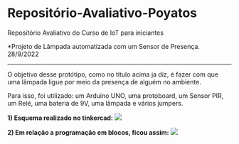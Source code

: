 # Repositório-Avaliativo-Poyatos
Repositório Avaliativo do Curso de IoT para iniciantes

*Projeto de Lâmpada automatizada com um Sensor de Presença. 28/9/2022
_______________________________________________________________________________________________________________________________________

O objetivo desse protótipo, como no título acima ja diz, é fazer com que uma lâmpada ligue por meio da presença de alguém no ambiente.

Para isso, foi utilizado: um Arduino UNO, uma protoboard, um Sensor PIR, um Relé, uma bateria de 9V, uma lâmpada e vários jumpers.

<b>1) Esquema realizado no tinkercad:</b>
<img src="Repositório Poyatos.png">

<b>2) Em relação a programação em blocos, ficou assim:</b>
<img src="Código Lampada.png">

